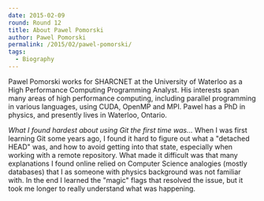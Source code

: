 ```yaml
---
date: 2015-02-09
round: Round 12
title: About Pawel Pomorski
author: Pawel Pomorski
permalink: /2015/02/pawel-pomorski/
tags:
  - Biography
---
```

Pawel Pomorski works for SHARCNET at the University of Waterloo as a High Performance Computing Programming Analyst.
His interests span many areas of high performance computing, including parallel programming in various languages, using CUDA, OpenMP and MPI.  Pawel has a PhD in physics, and presently lives in Waterloo, Ontario.

*What I found hardest about using Git the first time was...*
When I was first learning Git some years ago, I found it hard to figure out what a "detached HEAD" was, and how to avoid getting into that state, especially when working with a remote repository.  What made it difficult was that many explanations I found online relied on Computer Science analogies (mostly databases) that I as someone with physics background  was not familiar with. In the end I learned the "magic" flags that resolved the issue, but it took me longer to really understand what was happening.
